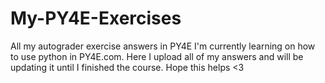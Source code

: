 # My-PY4E-Exercises
All my autograder exercise answers in PY4E
I'm currently learning on how to use python in PY4E.com.
Here I upload all of my answers and will be updating it until I finished the course.
Hope this helps <3
